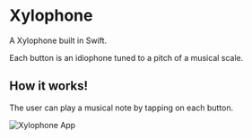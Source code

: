 Xylophone
==========
<p>A Xylophone built in Swift.</p>
<p>Each button is an idiophone tuned to a pitch of a musical scale.</p>

## How it works!
<p>The user can play a musical note by tapping on each button.</p>

![Xylophone App](https://user-images.githubusercontent.com/39883704/72036567-2f047e80-3269-11ea-892b-92c206f51256.gif)



